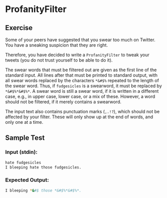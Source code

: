 # ProfanityFilter

## Exercise
Some of your peers have suggested that you swear too much on Twitter. You have a sneaking suspicion that they are right.

Therefore, you have decided to write a `ProfanityFilter` to tweak your tweets (you do not trust yourself to be able to do it).

The swear words that must be filtered out are given as the first line of the standard input. All lines after that must be printed to standard output, with all swear words replaced by the characters `*&#$%` repeated to the length of the swear word. Thus, if `fudgesicles` is a swearword, it must be replaced by `*&#$%*&#$%*`. A swear word is still a swear word, if it is written in a different case, e.g., in upper case, lower case, or a mix of these. However, a word should not be filtered, if it merely contains a swearword.

The input text also contains punctuation marks (`,.!?`), which should not be affected by your filter. These will only show up at the end of words, and only one at a time.

## Sample Test

### Input (stdin):
```sh
hate fudgesicles
I bleeping hate those fudgesicles.
```
### Expected Output:
```sh
I bleeping *&#$ those *&#$%*&#$%*.
```